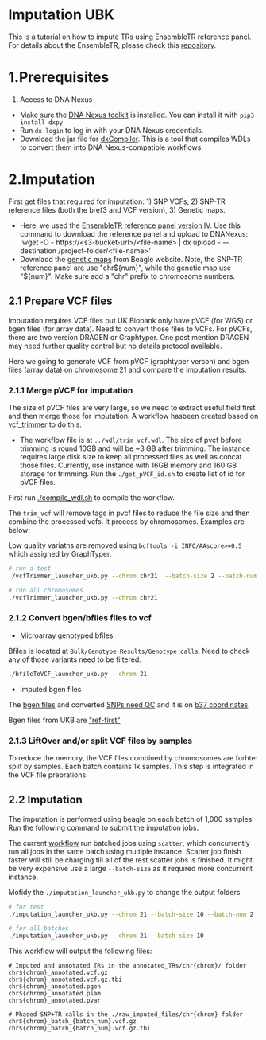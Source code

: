 # Imputation UBK
This is a tutorial on how to impute TRs using EnsembleTR reference panel. For details about the EnsembleTR, please check this [repository](https://github.com/gymrek-lab/EnsembleTR).  

# 1.Prerequisites

1. Access to DNA Nexus
* Make sure the [DNA Nexus toolkit](https://documentation.dnanexus.com/downloads) is installed. You can install it with `pip3 install dxpy`
* Run `dx login` to log in with your DNA Nexus credentials.
* Download the jar file for [dxCompiler](https://github.com/dnanexus/dxCompiler/releases). This is a tool that compiles WDLs to convert them into DNA Nexus-compatible workflows.

# 2.Imputation 

First get files that required for imputation: 1) SNP VCFs, 2) SNP-TR reference files (both the bref3 and VCF version), 3) Genetic maps.

* Here, we used the [EnsembleTR reference panel version IV](https://ensemble-tr.s3.us-east-2.amazonaws.com/ensembletr-refpanel-v4/ensembletr_refpanel_4_readme.txt). 
Use this command to download the reference panel and upload to DNANexus: 'wget -O - https://\<s3-bucket-url\>/\<file-name\> | dx upload - --destination /project-folder/\<file-name\>'
* Downlaod the [genetic maps](https://bochet.gcc.biostat.washington.edu/beagle/genetic_maps/plink.GRCh38.map.zip) from Beagle website. Note, the SNP-TR reference panel are use "chr${num}", while the genetic map use "${num}". Make sure add a "chr" prefix to chromosome numbers.

## 2.1 Prepare VCF files

Imputation requires VCF files but UK Biobank only have pVCF (for WGS) or bgen files (for array data). Need to convert those files to VCFs. For pVCFs, there are two version DRAGEN or Graphtyper. One post mention DRAGEN may need further quality control but no details protocol available. 

Here we going to generate VCF from pVCF (graphtyper verson) and bgen files (array data) on chromosome 21 and compare the imputation results.

### 2.1.1 Merge pVCF for imputation

The size of pVCF files are very large, so we need to extract useful field first and then merge those for imputation. A workflow hasbeen created based on [vcf_trimmer](https://github.com/drarwood/vcf_trimmer/tree/master?tab=readme-ov-file) to do this.
* The workflow file is at `../wdl/trim_vcf.wdl`. The size of pvcf before trimming is round 10GB and will be ~3 GB after trimming. The instance requires large disk size to keep all processed files as well as concat those files. Currently, use instance with 16GB memory and 160 GB storage for trimming. Run the `./get_pVCF_id.sh` to create list of id for pVCF files.

First run [./compile_wdl.sh](./compile_wdl.sh) to compile the workflow.

The `trim_vcf` will remove tags in pvcf files to reduce the file size and then combine the processed vcfs. It process by chromosomes. Examples are below:

Low quality variatns are removed using `bcftools -i INFO/AAscore>=0.5` which assigned by GraphTyper.

```bash
# run a test
./vcfTrimmer_launcher_ukb.py --chrom chr21  --batch-size 2 --batch-num 2

# run all chromosomes
./vcfTrimmer_launcher_ukb.py --chrom chr21
```

### 2.1.2 Convert bgen/bfiles files to vcf

* Microarray genotyped bfiles

Bfiles is located at `Bulk/Genotype Results/Genotype calls`. Need to check any of those variants need to be filtered. 


```bash
./bfileToVCF_launcher_ukb.py --chrom 21

```

* Imputed bgen files

The [bgen files](https://github.com/dnanexus/UKB_RAP/blob/main/end_to_end_gwas_phewas/bgens_qc/bgens_qc.wdl) and converted [SNPs need QC](https://github.com/dnanexus/UKB_RAP/blob/main/end_to_end_gwas_phewas/run_array_qc.sh) and it is on [b37 coordinates](https://github.com/dnanexus/UKB_RAP/tree/main/end_to_end_gwas_phewas/liftover_plink_beds_tmp). 

Bgen files from UKB are ["ref-first"](https://biobank.ndph.ox.ac.uk/showcase/label.cgi?id=100319)

### 2.1.3 LiftOver and/or split VCF files by samples

To reduce the memory, the VCF files combined by chromosomes are furhter split by samples. Each batch contains 1k samples. This step is integrated in the VCF file preprations. 

## 2.2 Imputation

The imputation is performed using beagle on each batch of 1,000 samples. Run the following command to submit the imputation jobs.

The current [workflow](../wdl/batch_imputation_bref3.wdl) run batched jobs using `scatter`, which concurrently run all jobs in the same batch using multiple instance. Scatter job finish faster will still be charging till all of the rest scatter jobs is finished. It might be very expensive use a large `--batch-size` as it required more concurrent instance.

Mofidy the `./imputation_launcher_ukb.py` to change the output folders.
```bash
# for test
./imputation_launcher_ukb.py --chrom 21 --batch-size 10 --batch-num 2

# for all batches
./imputation_launcher_ukb.py --chrom 21 --batch-size 10 

```

This workflow will output the following files:

```
# Imputed and annotated TRs in the annotated_TRs/chr{chrom}/ folder
chr${chrom}_annotated.vcf.gz
chr${chrom}_annotated.vcf.gz.tbi
chr${chrom}_annotated.pgen
chr${chrom}_annotated.psam
chr${chrom}_annotated.pvar

# Phased SNP+TR calls in the ./raw_imputed_files/chr{chrom} folder
chr${chrom}_batch_{batch_num}.vcf.gz
chr${chrom}_batch_{batch_num}.vcf.gz.tbi
```


